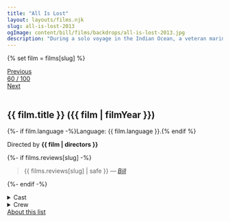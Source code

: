 ```yaml
---
title: "All Is Lost"
layout: layouts/films.njk
slug: all-is-lost-2013
ogImage: content/bill/films/backdrops/all-is-lost-2013.jpg
description: "During a solo voyage in the Indian Ocean, a veteran mariner awakes to find his vessel taking on water after a collision with a stray shipping container. With his radio and navigation equipment disabled, he sails unknowingly into a violent storm and barely escapes with his life. With any luck, the ocean currents may carry him into a shipping lane -- but, with supplies dwindling and the sharks circling, the sailor is forced to face his own mortality."
---
```


{% set film = films[slug] %}

<nav class="films">
  <div class="prev">
    <a href="../tomboy-2011"><i class="fa-solid fa-chevron-left fa-xs"></i> Previous</a>
  </div>
  <div>
    <a class="simple" href="../">60 / 100</a>
  </div>
  <div class="next">
    <a href="../dallas-buyers-club-2013">Next <i class="fa-solid fa-chevron-right fa-xs"></i></a>
  </div>
</nav>

<article class="film slug-all-is-lost-2013">
  <div class="backdrop-and-poster">
    <img class="poster" src="../films/posters/{{ slug }}.jpg" alt="">
    <img class="backdrop" src="../films/backdrops/{{ slug }}.jpg" alt="">
  </div>

  <h1>{{ film.title }} ({{ film | filmYear }})</h1>

  <p>
    {%- if film.language -%}Language: {{ film.language }}.{% endif %}
    
  </p>

  <p class="director">
    Directed by <strong>{{ film | directors }}</strong>
  </p>

  {%- if films.reviews[slug] -%}
    <blockquote> 
      {{ films.reviews[slug] | safe }} <em>—&nbsp;<a href="/bill">Bill</a></em>
    </blockquote> 
  {%- endif -%}

  <details>
    <summary>
      Cast
    </summary>
    <ul>
      {%- for cast in film.credits.cast -%}
        <li>
          {{ cast.name }} as <em>{{ cast.character }}</em>
        </li>
      {%- endfor -%}
    </ul>
  </details>

  <details>
    <summary>
      Crew
    </summary>
    <ul>
      {%- for crew in film.credits.crew -%}
        <li>
          {{ crew.name }} &mdash; <em>{{ crew.job }}</em>
        </li>
      {%- endfor -%}
    </ul>
  </details>

</article>
<footer>
  <a href="../about">About this list</a>
</footer>
